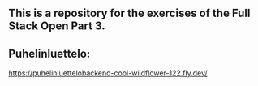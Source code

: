 ## This is a repository for the exercises of the Full Stack Open Part 3.


## Puhelinluettelo: ##
https://puhelinluettelobackend-cool-wildflower-122.fly.dev/
